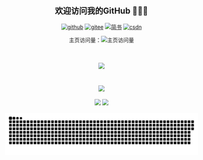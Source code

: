 <h2 align="center">欢迎访问我的GitHub 👏👏👏</h2>
<p align="center">
  <a href="https://github.com/rstyro"><img src="https://img.shields.io/badge/GitHub-24292e" alt="github"></a> 
  <a href="https://gitee.com/rstyro"><img src="https://img.shields.io/badge/Gitee-ff0000" alt="gitee"></a> 
  <a href="https://www.jianshu.com/u/651c15a1758a"><img src="https://img.shields.io/badge/简书-F95204" alt="简书"></a> 
  <a href="https://blog.csdn.net/qq_32923745"><img src="https://img.shields.io/badge/CSDN-cf000e" alt="csdn"></a> 
</p>
<div align="center">
主页访问量：<img src="https://profile-counter.glitch.me/rstyro/count.svg" alt="主页访问量">
</div>

<!-- 动态打字效果 -->
<h1 align="center">
  <a href="http://rstyro.gitee.io/blog/">
    <img src="https://readme-typing-svg.herokuapp.com?color=F74D18&lines=年轻是本钱，但不努力就不值钱;年轻的时候，梦想在远方。在远方的时候，梦想在家乡&center=true&size=23&width=1000">
  </a>
</h1>

<!-- 连续提交代码的次数 文档：https://github.com/DenverCoder1/github-readme-streak-stats -->
<!--
<div align="center"> <img src="https://github-readme-streak-stats.herokuapp.com/?user=rstyro" /></div>
-->
<br/>

<!-- 奖杯 地址：https://github.com/ryo-ma/github-profile-trophy -->
<div align="center"> <img src="https://github-profile-trophy.vercel.app/?username=rstyro&row=1&theme=juicyfresh" /> </div>
<br/>
<!-- GitHub数据统计 文档：https://github.com/anuraghazra/github-readme-stats/ -->
<div align="center">
  <img height="137px" src="https://github-readme-stats.vercel.app/api?username=rstyro&hide_title=true&hide_border=false&line_height=21&text_color=000&icon_color=000&bg_color=0,ea6161,ffc64d,fffc4d,52fa5a&theme=graywhite&show_icons=true&include_all_commits=true&count_private=true" />
  <img height="137px" src="https://github-readme-stats.vercel.app/api/top-langs/?username=rstyro&hide_title=true&hide_border=true&layout=compact&langs_count=6&text_color=000&icon_color=fff&bg_color=0,52fa5a,4dfcff,c64dff&theme=graywhite" />
</div>
<br>

<!-- 贪吃蛇代码贡献图 -->
<div align="center"><img src="https://raw.githubusercontent.com/rstyro/rstyro/output/github-contribution-grid-snake.svg" /></div>
<br/>

<!--
**rstyro/rstyro** is a ✨ _special_ ✨ repository because its `README.md` (this file) appears on your GitHub profile.

Here are some ideas to get you started:

- 🔭 I’m currently working on ...
- 🌱 I’m currently learning ...
- 👯 I’m looking to collaborate on ...
- 🤔 I’m looking for help with ...
- 💬 Ask me about ...
- 📫 How to reach me: ...
- 😄 Pronouns: ...
- ⚡ Fun fact: ...
-->
